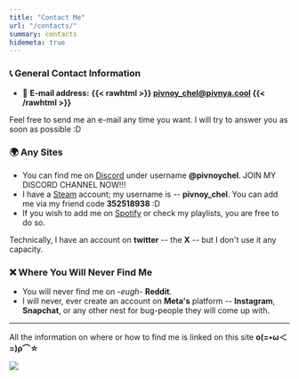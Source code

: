 ```yaml
---
title: "Contact Me"
url: "/contacts/"
summary: contacts
hidemeta: true
---
```

### 📞 General Contact Information

* 📩 **E-mail address:** **{{< rawhtml >}} <span id="special-text"> pivnoy_chel@pivnya.cool </span> {{< /rawhtml >}}**  
  
Feel free to send me an e-mail any time you want. I will try to answer you as soon as possible :D  

### 🌍 Any Sites

* You can find me on [Discord](https://discord.gg/faayfe9jwa) under username **@pivnoychel**. JOIN MY DISCORD CHANNEL NOW!!!  
* I have a [Steam](https://steamcommunity.com/id/pivnoy_chel/) account; my username is -- **pivnoy_chel**. You can add me via my friend code **352518938** :D  
* If you wish to add me on [Spotify](https://open.spotify.com/user/31fgr7mf4ppsjpjh2h5iqqhvjgyq?si=0975758e2c4044b0) or check my playlists, you are free to do so.
  

Technically, I have an account on **twitter** -- the **X** -- but I don't use it any capacity.  


### ❌ Where You Will Never Find Me

* You will never find me on *-eugh-* **Reddit**.
* I will never, ever create an account on **Meta's** platform -- **Instagram**, **Snapchat**, or any other nest for bug-people they will come up with. 
  
___
All the information on where or how to find me is linked on this site **ο(=•ω＜=)ρ⌒☆**  
  

![](/img/hi.gif)